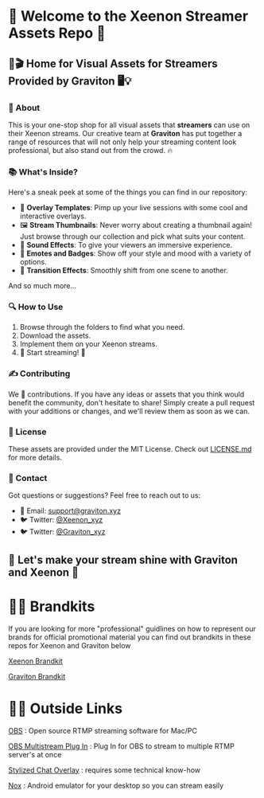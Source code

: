 # 👋 Welcome to the Xeenon Streamer Assets Repo 🚀

## 🎨🎬 Home for Visual Assets for Streamers Provided by Graviton 🖥️💡

### 🌟 About

This is your one-stop shop for all visual assets that **streamers** can use on their Xeenon streams. Our creative team at **Graviton** has put together a range of resources that will not only help your streaming content look professional, but also stand out from the crowd. 🔥

### 📚 What's Inside?

Here's a sneak peek at some of the things you can find in our repository:

- 🎥 **Overlay Templates**: Pimp up your live sessions with some cool and interactive overlays.
- 🖼️ **Stream Thumbnails**: Never worry about creating a thumbnail again! Just browse through our collection and pick what suits your content.
- 🎼 **Sound Effects**: To give your viewers an immersive experience.
- 👾 **Emotes and Badges**: Show off your style and mood with a variety of options.
- 🌈 **Transition Effects**: Smoothly shift from one scene to another.

And so much more...

### 🔍 How to Use

1. Browse through the folders to find what you need.
2. Download the assets.
3. Implement them on your Xeenon streams.
4. 🎉 Start streaming! 🎉

### ✍️ Contributing

We 💖 contributions. If you have any ideas or assets that you think would benefit the community, don't hesitate to share! Simply create a pull request with your additions or changes, and we'll review them as soon as we can.  

### 📝 License

These assets are provided under the MIT License. Check out [LICENSE.md](LICENSE) for more details.

### 💌 Contact

Got questions or suggestions? Feel free to reach out to us:

- 📧 Email: [support@graviton.xyz](mailto:support@graviton.xyz)
- 🐦 Twitter: [@Xeenon_xyz](https://twitter.com/Xeenon_xyz)
- 🐦 Twitter: [@Graviton_xyz](https://twitter.com/Graviton_xyz)

## 💫 Let's make your stream shine with Graviton and Xeenon 💫

# 💼🌐 Brandkits
If you are looking for more "professional" guidlines on how to represent our brands for official promotional material you can find out brandkits in these repos for Xeenon and Graviton below

[Xeenon Brandkit](https://github.com/GravitonINC/brandkit-xeenon)

[Graviton Brandkit](https://github.com/GravitonINC/brandkit-graviton)

# 🔗🌐  Outside Links

[OBS](https://obsproject.com/) : Open source RTMP streaming software for Mac/PC

[OBS Multistream Plug In](https://obsproject.com/forum/resources/multiple-rtmp-outputs-plugin.964/) : Plug In for OBS to stream to multiple RTMP server's at once

[Stylized Chat Overlay](https://github.com/steveseguin/social_stream) : requires some technical know-how

[Nox](https://www.bignox.com/) : Android emulator for your desktop so you can stream easily



